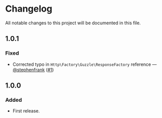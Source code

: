 # Changelog

All notable changes to this project will be documented in this file.

## 1.0.1

### Fixed

- Corrected typo in `Http\Factory\Guzzle\ResponseFactory` reference — [@stephenfrank](https://github.com/stephenfrank) ([\#1](https://github.com/psr-discovery/http-factory-implementations/pull/1))

## 1.0.0

### Added

-   First release.
